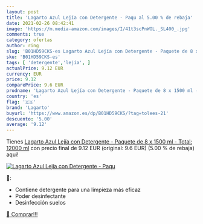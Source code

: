 ```yaml
---
layout: post
title: 'Lagarto Azul Lejía con Detergente - Paqu al 5.00 % de rebaja'
date: 2021-02-26 08:42:41
image: 'https://m.media-amazon.com/images/I/41t3scPnWOL._SL400_.jpg'
comments: true
category: ofertas
author: ring
slug: 'B01HD59CKS-es Lagarto Azul Lejía con Detergente - Paquete de 8 x 1500 ml...'
sku: 'B01HD59CKS-es'
tags: [ 'detergente','lejía', ]
actualPrice: 9.12 EUR
currency: EUR
price: 9.12
comparePrice: 9.6 EUR
prodname: 'Lagarto Azul Lejía con Detergente - Paquete de 8 x 1500 ml - Total: 12000 ml'
country: 'es'
flag: '🇪🇸'
brand: 'Lagarto'
buyurl: 'https://www.amazon.es/dp/B01HD59CKS/?tag=tolees-21'
descuento: '5.00'
average: '9.12'
---
```


Tienes [Lagarto Azul Lejía con Detergente - Paquete de 8 x 1500 ml - Total: 12000 ml](https://www.amazon.es/dp/B01HD59CKS/?tag=tolees-21) con precio final de  9.12 EUR (original: 9.6 EUR) (5.00 %  de rebaja) aqui!

[![Lagarto Azul Lejía con Detergente - Paqu](https://m.media-amazon.com/images/I/41t3scPnWOL._SL400_.jpg)](https://www.amazon.es/dp/B01HD59CKS/?tag=tolees-21)

🔎:

- Contiene detergente para una limpieza más eficaz
- Poder desinfectante
- Desinfección suelos

[🛒 Comprar!!!](https://www.amazon.es/dp/B01HD59CKS/?tag=tolees-21)
